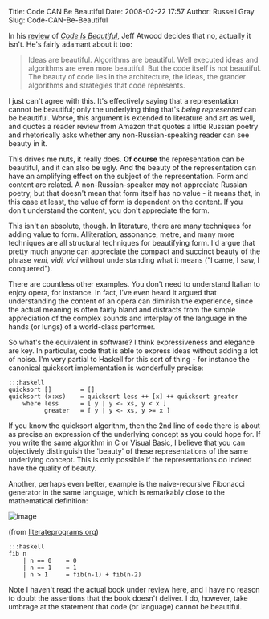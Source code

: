 Title: Code CAN Be Beautiful
Date: 2008-02-22 17:57
Author: Russell Gray
Slug: Code-CAN-Be-Beautiful

In his [review][1] of *[Code Is Beautiful][2]*, Jeff Atwood decides that no,
actually it isn't. He's fairly adamant about it too:

> Ideas are beautiful. Algorithms are beautiful. Well executed ideas and
> algorithms are even more beautiful. But the code itself is not beautiful.
> The beauty of code lies in the architecture, the ideas, the grander
> algorithms and strategies that code represents.

I just can't agree with this. It's effectively saying that a representation
cannot be beautiful; only the underlying thing that's *being represented* can
be beautiful. Worse, this argument is extended to literature and art as well,
and quotes a reader review from Amazon that quotes a little Russian poetry and
rhetorically asks whether any non-Russian-speaking reader can see beauty in
it.

This drives me nuts, it really does. **Of course** the representation can be
beautiful, and it can also be ugly. And the beauty of the representation can
have an amplifying effect on the subject of the representation. Form and
content are related. A non-Russian-speaker may not appreciate Russian poetry,
but that doesn't mean that form itself has no value - it means that, in this
case at least, the value of form is dependent on the content. If you don't
understand the content, you don't appreciate the form.

This isn't an absolute, though. In literature, there are many techniques for
adding value to form. Alliteration, assonance, metre, and many more techniques
are all structural techniques for beautifying form. I'd argue that pretty much
anyone can appreciate the compact and succinct beauty of the phrase *veni,
vidi, vici* without understanding what it means ("I came, I saw, I
conquered").

There are countless other examples. You don't need to understand Italian to
enjoy opera, for instance. In fact, I've even heard it argued that
understanding the content of an opera can diminish the experience, since the
actual meaning is often fairly bland and distracts from the simple
appreciation of the complex sounds and interplay of the language in the hands
(or lungs) of a world-class performer.

So what's the equivalent in software? I think expressiveness and elegance are
key. In particular, code that is able to express ideas without adding a lot of
noise. I'm very partial to Haskell for this sort of thing - for instance the
canonical quicksort implementation is wonderfully precise:

    :::haskell
    quicksort []        = []
    quicksort (x:xs)    = quicksort less ++ [x] ++ quicksort greater
        where less      = [ y | y <- xs, y < x ]
              greater   = [ y | y <- xs, y >= x ]

If you know the quicksort algorithm, then the 2nd line of code there is about
as precise an expression of the underlying concept as you could hope for. If
you write the same algorithm in C or Visual Basic, I believe that you can
objectively distinguish the 'beauty' of these representations of the same
underlying concept. This is only possible if the representations do indeed
have the quality of beauty.

Another, perhaps even better, example is the naive-recursive Fibonacci
generator in the same language, which is remarkably close to the mathematical
definition:

![image][3]

(from [literateprograms.org][4])

    :::haskell
    fib n
        | n == 0    = 0
        | n == 1    = 1
        | n > 1     = fib(n-1) + fib(n-2)

Note I haven't read the actual book under review here, and I have no reason to
doubt the assertions that the book doesn't deliver. I do, however, take
umbrage at the statement that code (or language) cannot be beautiful.


[1]: http://www.codinghorror.com/blog/archives/001062.html
[2]: http://www.amazon.com/gp/product/0596510047/
[3]: http://en.literateprograms.org/images/math/4/c/4/4c42de46d22d22305c59b9ba88e387e9.png
[4]: http://en.literateprograms.org/Fibonacci_numbers_(Haskell)